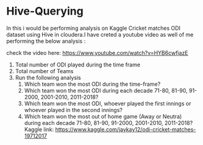 # Hive-Querying

In this i would be performing analysis on Kaggle Cricket matches ODI dataset using Hive in cloudera.I have creted a youtube video as well of me performing the below analysis :

check the video here:  https://www.youtube.com/watch?v=HYB6cwfjazE

1. Total number of ODI played during the time frame
2. Total number of Teams
3. Run the following analysis
      1. Which team won the most ODI during the time-frame?
      2. Which team won the most ODI during each decade 71-80, 81-90, 91-2000, 2001-2010, 2011-2018?
      3. Which team won the most ODI, whoever played the first innings or whoever played in the second innings?
      4. Which team won the most out of home game (Away or Neutra) during each decade 71-80, 81-90, 91-2000, 2001-2010, 2011-2018?
Kaggle link: https://www.kaggle.com/jaykay12/odi-cricket-matches-19712017
